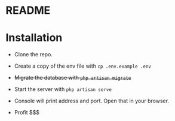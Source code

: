 # README

# Installation

- Clone the repo.
- Create a copy of the env file with `cp .env.example .env`

- ~~Migrate the database with `php artisan migrate`~~
- Start the server with `php artisan serve`
- Console will print address and port. Open that in your browser.
- Profit $$$
